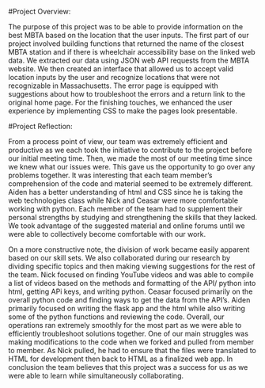 #Project Overview:

The purpose of this project was to be able to provide information on the best MBTA based on the location that the user inputs. The first part of our project involved building functions that returned the name of the closest MBTA station and if there is wheelchair accessibility base on the linked web data. We extracted our data using JSON web API requests from the MBTA website. We then created an interface that allowed us to accept valid location inputs by the user and recognize locations that were not recognizable in Massachusetts. The error page is equipped with suggestions about how to troubleshoot the errors and a return link to the original home page. For the finishing touches, we enhanced the user experience by implementing CSS to make the pages look presentable. 

#Project Reflection:

From a process point of view, our team was extremely efficient and productive as we each took the initiative to contribute to the project before our initial meeting time. Then, we made the most of our meeting time since we knew what our issues were. This gave us the opportunity to go over any problems together. It was interesting that each team member’s comprehension of the code and material seemed to be extremely different. Aiden has a better understanding of html and CSS since he is taking the web technologies class while Nick and Ceasar were more comfortable working with python. Each member of the team had to supplement their personal strengths by studying and strengthening the skills that they lacked. We took advantage of the suggested material and online forums until we were able to collectively become comfortable with our work. 

On a more constructive note, the division of work became easily apparent based on our skill sets. We also collaborated during our research by dividing specific topics and then making viewing suggestions for the rest of the team. Nick focused on finding YouTube videos and was able to compile a list of videos based on the methods and formatting of the API/ python into html, getting APi keys, and writing python. Ceasar focused primarily on the overall python code and finding ways to get the data from the API’s. Aiden primarily focused on writing the flask app and the html while also writing some of the python functions and reviewing the code. Overall, our operations ran extremely smoothly for the most part as we were able to efficiently troubleshoot solutions together. One of our main struggles was making modifications to the code when we forked and pulled from member to member. As Nick pulled, he had to ensure that the files were translated to HTML for development then back to HTML as a finalized web app. In conclusion the team believes that this project was a success for us as we were able to learn while simultaneously collaborating.
